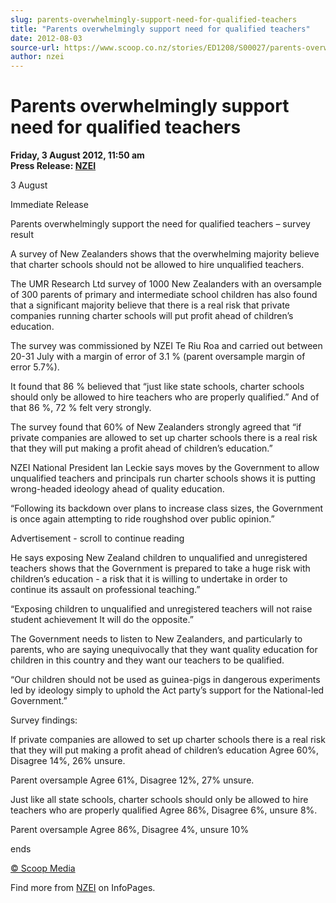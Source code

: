 ```yaml
---
slug: parents-overwhelmingly-support-need-for-qualified-teachers
title: "Parents overwhelmingly support need for qualified teachers"
date: 2012-08-03
source-url: https://www.scoop.co.nz/stories/ED1208/S00027/parents-overwhelmingly-support-need-for-qualified-teachers.htm
author: nzei
---
```

Parents overwhelmingly support need for qualified teachers
==========================================================

**Friday, 3 August 2012, 11:50 am**  
**Press Release: [NZEI](https://info.scoop.co.nz/NZEI)**

  
3 August

Immediate Release

Parents overwhelmingly support the need for qualified teachers – survey result

A survey of New Zealanders shows that the overwhelming majority believe that charter schools should not be allowed to hire unqualified teachers.

The UMR Research Ltd survey of 1000 New Zealanders with an oversample of 300 parents of primary and intermediate school children has also found that a significant majority believe that there is a real risk that private companies running charter schools will put profit ahead of children’s education.

The survey was commissioned by NZEI Te Riu Roa and carried out between 20-31 July with a margin of error of 3.1 % (parent oversample margin of error 5.7%).

It found that 86 % believed that “just like state schools, charter schools should only be allowed to hire teachers who are properly qualified.” And of that 86 %, 72 % felt very strongly.

The survey found that 60% of New Zealanders strongly agreed that “if private companies are allowed to set up charter schools there is a real risk that they will put making a profit ahead of children’s education.”

NZEI National President Ian Leckie says moves by the Government to allow unqualified teachers and principals run charter schools shows it is putting wrong-headed ideology ahead of quality education.

“Following its backdown over plans to increase class sizes, the Government is once again attempting to ride roughshod over public opinion.”

Advertisement - scroll to continue reading





He says exposing New Zealand children to unqualified and unregistered teachers shows that the Government is prepared to take a huge risk with children’s education - a risk that it is willing to undertake in order to continue its assault on professional teaching.”

“Exposing children to unqualified and unregistered teachers will not raise student achievement It will do the opposite.”

The Government needs to listen to New Zealanders, and particularly to parents, who are saying unequivocally that they want quality education for children in this country and they want our teachers to be qualified.

“Our children should not be used as guinea-pigs in dangerous experiments led by ideology simply to uphold the Act party’s support for the National-led Government.”

Survey findings:

If private companies are allowed to set up charter schools there is a real risk that they will put making a profit ahead of children’s education Agree 60%, Disagree 14%, 26% unsure.

Parent oversample Agree 61%, Disagree 12%, 27% unsure.

Just like all state schools, charter schools should only be allowed to hire teachers who are properly qualified Agree 86%, Disagree 6%, unsure 8%.

Parent oversample Agree 86%, Disagree 4%, unsure 10%

ends

[© Scoop Media](http://www.scoop.co.nz/about/terms.html)

Find more from [NZEI](https://info.scoop.co.nz/NZEI) on InfoPages.